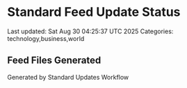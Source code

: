 # Standard Feed Update Status
Last updated: Sat Aug 30 04:25:37 UTC 2025
Categories: technology,business,world

## Feed Files Generated

Generated by Standard Updates Workflow
